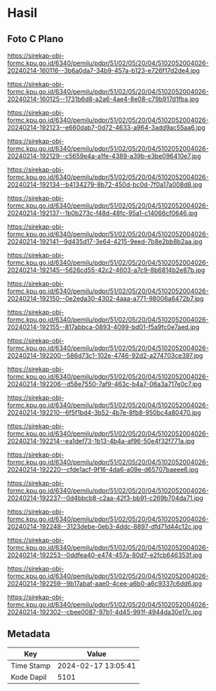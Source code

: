 # Hasil

## Foto C Plano

https://sirekap-obj-formc.kpu.go.id/6340/pemilu/pdpr/51/02/05/20/04/5102052004026-20240214-160116--3b6a0da7-34b9-457a-b123-e726f17d2de4.jpg

https://sirekap-obj-formc.kpu.go.id/6340/pemilu/pdpr/51/02/05/20/04/5102052004026-20240214-160125--1731b6d8-a2a6-4ae4-8e08-c79b917d1fba.jpg

https://sirekap-obj-formc.kpu.go.id/6340/pemilu/pdpr/51/02/05/20/04/5102052004026-20240214-192123--e660dab7-0d72-4633-a964-3add9ac55aa6.jpg

https://sirekap-obj-formc.kpu.go.id/6340/pemilu/pdpr/51/02/05/20/04/5102052004026-20240214-192129--c5659e4a-a1fe-4389-a39b-e3be096410e7.jpg

https://sirekap-obj-formc.kpu.go.id/6340/pemilu/pdpr/51/02/05/20/04/5102052004026-20240214-192134--b4134279-8b72-450d-bc0d-7f0a17a008d8.jpg

https://sirekap-obj-formc.kpu.go.id/6340/pemilu/pdpr/51/02/05/20/04/5102052004026-20240214-192137--1b0b273c-f48d-48fc-95a1-c14066cf0646.jpg

https://sirekap-obj-formc.kpu.go.id/6340/pemilu/pdpr/51/02/05/20/04/5102052004026-20240214-192141--9d435d17-3e64-4215-9eed-7b8e2bb8b2aa.jpg

https://sirekap-obj-formc.kpu.go.id/6340/pemilu/pdpr/51/02/05/20/04/5102052004026-20240214-192145--5626cd55-42c2-4603-a7c9-8b6814b2e87b.jpg

https://sirekap-obj-formc.kpu.go.id/6340/pemilu/pdpr/51/02/05/20/04/5102052004026-20240214-192150--0e2eda30-4302-4aaa-a771-98006a6472b7.jpg

https://sirekap-obj-formc.kpu.go.id/6340/pemilu/pdpr/51/02/05/20/04/5102052004026-20240214-192155--817abbca-0893-4099-bd01-f5a9fc0e7aed.jpg

https://sirekap-obj-formc.kpu.go.id/6340/pemilu/pdpr/51/02/05/20/04/5102052004026-20240214-192200--586d73c1-102e-4746-92d2-a274703ce397.jpg

https://sirekap-obj-formc.kpu.go.id/6340/pemilu/pdpr/51/02/05/20/04/5102052004026-20240214-192206--d58e7550-7af9-463c-b4a7-06a3a717e0c7.jpg

https://sirekap-obj-formc.kpu.go.id/6340/pemilu/pdpr/51/02/05/20/04/5102052004026-20240214-192210--6f5f1bd4-3b52-4b7e-8fb8-950bc4a80470.jpg

https://sirekap-obj-formc.kpu.go.id/6340/pemilu/pdpr/51/02/05/20/04/5102052004026-20240214-192214--ea1def73-1b13-4b4a-af96-50e4f32f771a.jpg

https://sirekap-obj-formc.kpu.go.id/6340/pemilu/pdpr/51/02/05/20/04/5102052004026-20240214-192220--cfde1acf-9f16-4da6-a09e-d65707baeee6.jpg

https://sirekap-obj-formc.kpu.go.id/6340/pemilu/pdpr/51/02/05/20/04/5102052004026-20240214-192237--0d4bbcb8-c2aa-42f3-bb91-c269b704da71.jpg

https://sirekap-obj-formc.kpu.go.id/6340/pemilu/pdpr/51/02/05/20/04/5102052004026-20240214-192248--3123debe-0eb3-4ddc-8897-dfd71d44c12c.jpg

https://sirekap-obj-formc.kpu.go.id/6340/pemilu/pdpr/51/02/05/20/04/5102052004026-20240214-192253--0ddfea40-e474-457a-80d7-e2fcb646353f.jpg

https://sirekap-obj-formc.kpu.go.id/6340/pemilu/pdpr/51/02/05/20/04/5102052004026-20240214-192259--9b17abaf-aae0-4cee-a6b0-a6c9337c6dd6.jpg

https://sirekap-obj-formc.kpu.go.id/6340/pemilu/pdpr/51/02/05/20/04/5102052004026-20240214-192302--cbee0087-97b1-4d45-991f-4944da30e17c.jpg


## Metadata

| Key        | Value               |
| ---------- | ------------------- |
| Time Stamp | 2024-02-17 13:05:41 |
| Kode Dapil | 5101                |



